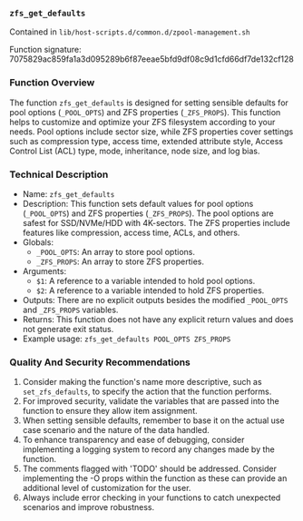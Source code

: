 ### `zfs_get_defaults`

Contained in `lib/host-scripts.d/common.d/zpool-management.sh`

Function signature: 7075829ac859fa1a3d095289b6f87eeae5bfd9df08c9d1cfd66df7de132cf128

### Function Overview

The function `zfs_get_defaults` is designed for setting sensible defaults for pool options (`_POOL_OPTS`) and ZFS properties (`_ZFS_PROPS`). This function helps to customize and optimize your ZFS filesystem according to your needs. Pool options include sector size, while ZFS properties cover settings such as compression type, access time, extended attribute style, Access Control List (ACL) type, mode, inheritance, node size, and log bias.

### Technical Description

- Name: `zfs_get_defaults`
- Description: This function sets default values for pool options (`_POOL_OPTS`) and ZFS properties (`_ZFS_PROPS`). The pool options are safest for SSD/NVMe/HDD with 4K-sectors. The ZFS properties include features like compression, access time, ACLs, and others.
- Globals: 
  - `_POOL_OPTS`: An array to store pool options.
  - `_ZFS_PROPS`: An array to store ZFS properties.
- Arguments: 
  - `$1`: A reference to a variable intended to hold pool options.
  - `$2`: A reference to a variable intended to hold ZFS properties.
- Outputs: There are no explicit outputs besides the modified `_POOL_OPTS` and `_ZFS_PROPS` variables.
- Returns: This function does not have any explicit return values and does not generate exit status.
- Example usage: `zfs_get_defaults POOL_OPTS ZFS_PROPS`

### Quality And Security Recommendations

1. Consider making the function's name more descriptive, such as `set_zfs_defaults`, to specify the action that the function performs.
2. For improved security, validate the variables that are passed into the function to ensure they allow item assignment.
3. When setting sensible defaults, remember to base it on the actual use case scenario and the nature of the data handled.
4. To enhance transparency and ease of debugging, consider implementing a logging system to record any changes made by the function.
5. The comments flagged with 'TODO' should be addressed. Consider implementing the -O props within the function as these can provide an additional level of customization for the user.
6. Always include error checking in your functions to catch unexpected scenarios and improve robustness.

